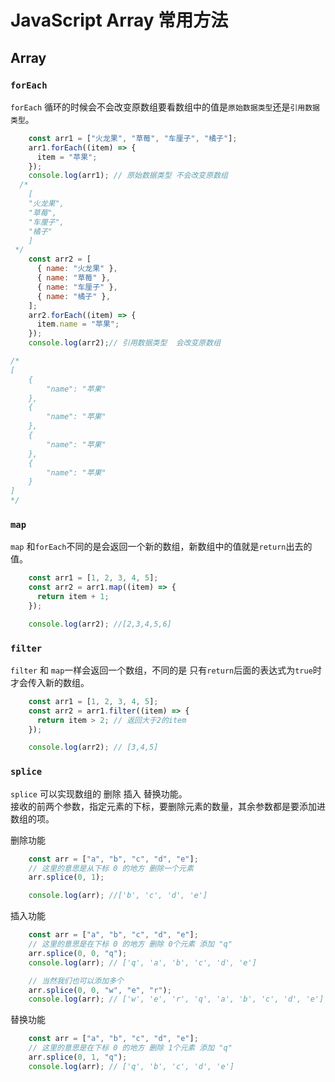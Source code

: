 # JavaScript Array 常用方法


## Array
### `forEach`
`forEach`  循环的时候会不会改变原数组要看数组中的值是`原始数据类型`还是`引用数据类型`。
```js
    const arr1 = ["火龙果", "草莓", "车厘子", "橘子"]; 
    arr1.forEach((item) => {
      item = "苹果";
    });
    console.log(arr1); // 原始数据类型 不会改变原数组
  /*
    [
    "火龙果",
    "草莓",
    "车厘子",
    "橘子"
    ]
 */
    const arr2 = [
      { name: "火龙果" },
      { name: "草莓" },
      { name: "车厘子" },
      { name: "橘子" },
    ];
    arr2.forEach((item) => {
      item.name = "苹果";
    });
    console.log(arr2);// 引用数据类型  会改变原数组

/* 
[
    {
        "name": "苹果"
    },
    {
        "name": "苹果"
    },
    {
        "name": "苹果"
    },
    {
        "name": "苹果"
    }
]
*/
```

### `map`
`map` 和`forEach`不同的是会返回一个新的数组，新数组中的值就是`return`出去的值。  
```js
    const arr1 = [1, 2, 3, 4, 5];
    const arr2 = arr1.map((item) => {
      return item + 1;
    });

    console.log(arr2); //[2,3,4,5,6]
```

### `filter`
`filter` 和 `map`一样会返回一个数组，不同的是 只有`return`后面的表达式为`true`时才会传入新的数组。  
```js
    const arr1 = [1, 2, 3, 4, 5];
    const arr2 = arr1.filter((item) => {
      return item > 2; // 返回大于2的item
    });

    console.log(arr2); // [3,4,5]
```

### `splice`
`splice` 可以实现数组的 删除 插入 替换功能。  
接收的前两个参数，指定元素的下标，要删除元素的数量，其余参数都是要添加进数组的项。   

删除功能
```js
    const arr = ["a", "b", "c", "d", "e"];
    // 这里的意思是从下标 0 的地方 删除一个元素
    arr.splice(0, 1);

    console.log(arr); //['b', 'c', 'd', 'e']
```
插入功能
```js
    const arr = ["a", "b", "c", "d", "e"];
    // 这里的意思是在下标 0 的地方 删除 0个元素 添加 "q"
    arr.splice(0, 0, "q");
    console.log(arr); // ['q', 'a', 'b', 'c', 'd', 'e']

    // 当然我们也可以添加多个
    arr.splice(0, 0, "w", "e", "r");
    console.log(arr); // ['w', 'e', 'r', 'q', 'a', 'b', 'c', 'd', 'e']
```
替换功能  
```js
    const arr = ["a", "b", "c", "d", "e"];
    // 这里的意思是在下标 0 的地方 删除 1个元素 添加 "q" 
    arr.splice(0, 1, "q");
    console.log(arr); // ['q', 'b', 'c', 'd', 'e']
```
